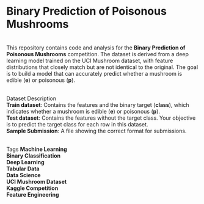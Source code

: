 # Binary Prediction of Poisonous Mushrooms
<br>
This repository contains code and analysis for the <b>Binary Prediction of Poisonous Mushrooms</b> competition. The dataset is derived from a deep learning model trained on the UCI Mushroom dataset, with feature distributions that closely match but are not identical to the original. The goal is to build a model that can accurately predict whether a mushroom is edible (<b>e</b>) or poisonous (<b>p</b>).<br><br>

Dataset Description<br>
<b>Train dataset</b>: Contains the features and the binary target (<b>class</b>), which indicates whether a mushroom is edible (<b>e</b>) or poisonous (<b>p</b>).<br>
<b>Test dataset</b>: Contains the features without the target class. Your objective is to predict the target class for each row in this dataset.<br>
<b>Sample Submission</b>: A file showing the correct format for submissions.<br><br>

Tags
<b>Machine Learning</b><br>
<b>Binary Classification</b><br>
<b>Deep Learning</b><br>
<b>Tabular Data</b><br>
<b>Data Science</b><br>
<b>UCI Mushroom Dataset</b><br>
<b>Kaggle Competition</b><br>
<b>Feature Engineering</b>
